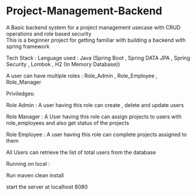 # Project-Management-Backend

A Basic backend system for a project management usecase with CRUD operations and role based security  
This is a beginner project for getting familiar with building a backend with spring framework

Tech Stack :
Language used : Java (Spring Boot , Spring DATA JPA , Spring Security , Lombok , H2 (In Memory Database)) 


A user can have multiple roles : Role_Admin , Role_Employee , Role_Manager

Priviledges: 

Role Admin : A user having this role can create , delete and update users 

Role Manager : A User having this role can assign projects to users with role_employees and also get status of the projects

Role Employee : A user having this role can complete projects assigned to them 

All Users can retrieve the list of total users from the database


Running on local :

Run maven clean install

start the server at localhost 8080 
